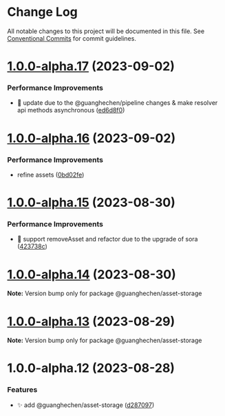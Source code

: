 # Change Log

All notable changes to this project will be documented in this file.
See [Conventional Commits](https://conventionalcommits.org) for commit guidelines.

# [1.0.0-alpha.17](https://github.com/guanghechen/asset/compare/@guanghechen/asset-storage@1.0.0-alpha.16...@guanghechen/asset-storage@1.0.0-alpha.17) (2023-09-02)


### Performance Improvements

* 🎨 update due to the @guanghechen/pipeline changes & make resolver api methods asynchronous ([ed6d8f0](https://github.com/guanghechen/asset/commit/ed6d8f0e58870d4a176bf5b164dd06938bbf1846))





# [1.0.0-alpha.16](https://github.com/guanghechen/asset/compare/@guanghechen/asset-storage@1.0.0-alpha.15...@guanghechen/asset-storage@1.0.0-alpha.16) (2023-09-02)


### Performance Improvements

* refine assets ([0bd02fe](https://github.com/guanghechen/asset/commit/0bd02fee00d2d9314a75845f3f79918d63283308))





# [1.0.0-alpha.15](https://github.com/guanghechen/asset/compare/@guanghechen/asset-storage@1.0.0-alpha.14...@guanghechen/asset-storage@1.0.0-alpha.15) (2023-08-30)


### Performance Improvements

* 🎨 support removeAsset and refactor due to the upgrade of sora ([423738c](https://github.com/guanghechen/asset/commit/423738c06fa45516e6904746227c8ce0cc85ba67))





# [1.0.0-alpha.14](https://github.com/guanghechen/asset/compare/@guanghechen/asset-storage@1.0.0-alpha.13...@guanghechen/asset-storage@1.0.0-alpha.14) (2023-08-30)

**Note:** Version bump only for package @guanghechen/asset-storage





# [1.0.0-alpha.13](https://github.com/guanghechen/asset/compare/@guanghechen/asset-storage@1.0.0-alpha.12...@guanghechen/asset-storage@1.0.0-alpha.13) (2023-08-29)

**Note:** Version bump only for package @guanghechen/asset-storage





# 1.0.0-alpha.12 (2023-08-28)


### Features

* ✨ add @guanghechen/asset-storage ([d287097](https://github.com/guanghechen/asset/commit/d2870974f201c9a854fa8e7d315b91b34a6aa4d9))
